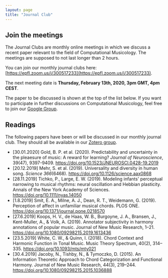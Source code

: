 ```yaml
---
layout: page
title: "Journal Club"
---
```

## Join the meetings

The Journal Clubs are monthly online meetings in which we discuss a recent paper relevant to the field of Computational Musicology. The meetings are supposed to not last longer than 2 hours. 

You can join our monthly journal clubs here: [https://epfl.zoom.us/j/300517233](https://epfl.zoom.us/j/300517233). 

The next meeting date is **Thursday, February 13th, 2020, 3pm GMT, 4pm CEST**.

The paper to be discussed is shown at the top of the list below. If you want to participate in further discussions on Computational Musicology, 
feel free to join our [Google Group](https://groups.google.com/forum/#!forum/computational-musicology).

## Readings

The following papers have been or will be discussed in our monthly journal club.
They should all be available in our [Zotero group](https://www.zotero.org/groups/2332716/computational-musicology).

* [30.01.2020] Gold, B. P. et al. (2020). Predictability and uncertainty in the pleaesure of music: A reward for learning? _Journal of Neuroscience_, 39(47), 9397-9409. https://doi.org/10.1523/JNEUROSCI.0428-19.2019
* [20.12.2019] Mehr, S. et al. (2019). Universality and diversity in human song. _Science 366_(6468). https://doi.org/10.1126/science.aax0868 
* [28.11.2019] Tichko, P., Large, E. W. (2019). Modeling infants' perceptual narrowing to musical
rhythms: neural oscillation and Hebbian plasticity. Annals of the New York Academy of Sciences. https://doi.org/10.1111/nyas.14050
* [1.8.2019] Smit, E. A., Milne, A. J., Dean, R. T., Weidemann, G. (2019). Perception of affect in unfamiliar musical chords. PLOS ONE. https://doi.org/10.1371/journal.pone.0218570
* [27.6.2019] Koops, H. V., de Haas, W. B., Burgoyne, J. A., Bransen, J., Kent-Muller, A., & Volk, A. (2019). Annotator subjectivity in harmony annotations of popular music. Journal of New Music Research, 1–21. https://doi.org/10.1080/09298215.2019.1613436
* [23.5.2019] White, C. W., & Quinn, I. (2018). Chord Context and Harmonic Function in Tonal Music. Music Theory Spectrum, 40(2), 314–335. https://doi.org/10.1093/mts/mty021
* [30.4.2019] Jacoby, N., Tishby, N., & Tymoczko, D. (2015). An Information Theoretic Approach to Chord Categorization and Functional Harmony. Journal of New Music Research, 44(3), 219–244. https://doi.org/10.1080/09298215.2015.1036888
